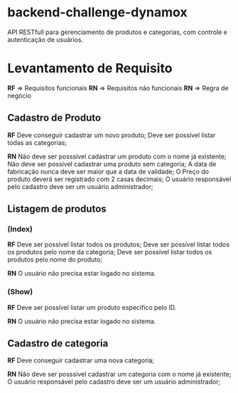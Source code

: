 # backend-challenge-dynamox
API RESTfull para gerenciamento de produtos e categorias, com controle e autenticação de usuários.

# Levantamento de Requisito

**RF** => Requisitos funcionais
**RN** => Requisitos não funcionais
**RN** => Regra de negócio

## Cadastro de Produto

**RF**
Deve conseguir cadastrar um novo produto;
Deve ser possível listar todas as categorias;

**RN**
Não deve ser posssível cadastrar um produto com o nome já existente;
Não deve ser possível cadastrar uma produto sem categoria;
A data de fabricação nunca deve ser maior que a data de validade;
O Preço do produto deverá ser registrado com 2 casas decimais;
O usuário responsável pelo cadastro deve ser um usuário administrador;

## Listagem de produtos

### (Index)
**RF**
Deve ser possível listar todos os produtos;
Deve ser possível listar todos os produtos pelo nome da categoria;
Deve ser possível listar todos os produtos pelo nome do produto;

**RN**
O usuário não precisa estar logado no sistema.

### (Show)
**RF**
Deve ser possível listar um produto especifico pelo ID.

**RN**
O usuário não precisa estar logado no sistema.

## Cadastro de categoria

**RF**
Deve conseguir cadastrar uma nova categoria;

**RN**
Não deve ser posssível cadastrar um categoria com o nome já existente;
O usuário responsável pelo cadastro deve ser um usuário administrador;
